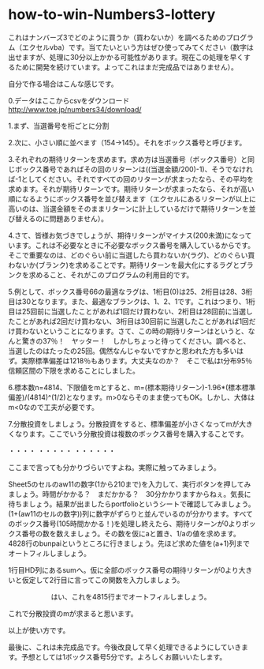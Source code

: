 # how-to-win-Numbers3-lottery
これはナンバーズ3でどのように買うか（買わないか）を調べるためのプログラム（エクセルvba）です。当てたいという方はぜひ使ってみてください（数字は出せますが、処理に30分以上かかる可能性があります。現在この処理を早くするために開発を続けています。よってこれはまだ完成品ではありません）。

自分で作る場合はこんな感じです。

0.データはここからcsvをダウンロード　http://www.toe.jp/numbers34/download/

1.まず、当選番号を桁ごとに分割

2.次に、小さい順に並べます（154→145）。それをボックス番号と呼びます。

3.それぞれの期待リターンを求めます。求め方は当選番号（ボックス番号）と同じボックス番号であればその回のリターンは((当選金額/200)-1)、そうでなければ-1としてください。それですべての回のリターンが求まったなら、その平均を求めます。それが期待リターンです。期待リターンが求まったなら、それが高い順になるようにボックス番号を並び替えます（エクセルにあるリターンが以上に高いのは、当選金額をそのままリターンに計上しているだけで期待リターンを並び替えるのに問題ありません）。

4.さて、皆様お気づきでしょうが、期待リターンがマイナス(200未満)になっています。これは不必要なときに不必要なボックス番号を購入しているからです。そこで重要なのは、どのぐらい前に当選したら買わないか(ラグ)、どのぐらい買わないか(ブランク)を求めることです。期待リターンを最大化にするラグとブランクを求めること、それがこのプログラムの利用目的です。

5.例として、ボックス番号66の最適なラグは、1桁目(0)は25、2桁目は28、3桁目は30となります。また、最適なブランクは、1、2、1です。これはつまり、1桁目は25回前に当選したことがあれば1回だけ買わない、2桁目は28回前に当選したことがあれば2回だけ買わない、3桁目は30回前に当選したことがあれば1回だけ買わないということになります。さて、この時の期待リターンはというと、なんと驚きの37％！　ヤッター！　しかしちょっと待ってください。調べると、当選したのはたったの25回。偶然なんじゃないですかと思われた方も多いはず。実際標準偏差は1218％もあります。大丈夫なのか？　そこで私はt分布95％信頼区間の下限を求めることにしました。

6.標本数n=4814、下限値をmとすると、m=(標本期待リターン)-1.96*(標本標準偏差)/(4814)^(1/2)となります。m>0ならそのまま使ってもOK。しかし、大体はm<0なので工夫が必要です。

7.分散投資をしましょう。分散投資をすると、標準偏差が小さくなってmが大きくなります。ここでいう分散投資は複数のボックス番号を購入することです。

・・・・
・・・・・
・・・・・・

ここまで言っても分かりづらいですよね。実際に触ってみましょう。

Sheet5のセルのaw11の数字(1から210まで)を入力して、実行ボタンを押してみましょう。時間がかかる？　まだかかる？　30分かかりますからねぇ。気長に待ちましょう。結果が出ましたらportfolioというシートで確認してみましょう。(1+(aw11のセルの数字))列に数字がずらりと並んでいるのが分かります。すべてのボックス番号(105時間かかる！)を処理し終えたら、期待リターンが0よりボックス番号の数を数えましょう。その数を仮にaと置き、1/aの値を求めます。4828行のbunpaiというところに行きましょう。先ほど求めた値を(a+1)列までオートフィルしましょう。

1行目HD列にあるsumへ。仮に全部のボックス番号の期待リターンが0より大きいと仮定して2行目に言ってこの関数を入力しましょう。


                      
はい、これを4815行までオートフィルしましょう。

これで分散投資のmが求まると思います。

以上が使い方です。

最後に、これは未完成品です。今後改良して早く処理できるようにしていきます。予想としては1ボックス番号5分です。よろしくお願いいたします。
